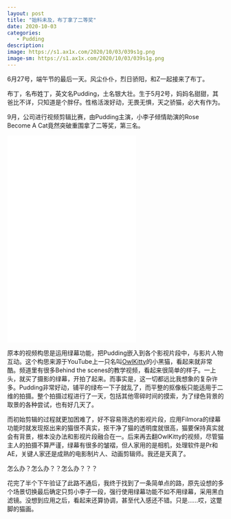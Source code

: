 ```yaml
---
layout: post
title: "始料未及，布丁拿了二等奖"
date: 2020-10-03
categories:
   - Pudding
description:
image: https://s1.ax1x.com/2020/10/03/039s1g.png
image-sm: https://s1.ax1x.com/2020/10/03/039s1g.png
---
```


6月27号，端午节的最后一天。风尘仆仆，烈日骄阳，和Z一起接来了布丁。

布丁，名布姓丁，英文名Pudding，土名银大壮。生于5月2号，妈妈名甜甜，其爸比不详，只知道是个胖仔。性格活泼好动，无畏无惧，天之骄猫，必大有作为。

9月，公司进行视频剪辑比赛，由Pudding主演，小李子倾情助演的Rose Become A Cat竟然突破重围拿了二等奖，第三名。

<iframe src="640" height="480" src="//player.bilibili.com/player.html?aid=884689278&bvid=BV1dK4y1a7LL&cid=236883190&page=1" scrolling="no" border="0" frameborder="no" framespacing="0" allowfullscreen="true"> </iframe>

原本的视频构思是运用绿幕功能，把Pudding嵌入到各个影视片段中，与影片人物互动。这个构思来源于YouTube上一只名叫[OwlKitty](https://www.youtube.com/c/OwlKitty/videos)的小黑猫，看起来就非常酷。频道里有很多Behind the scenes的教学视频，看起来很简单的样子。一上头，就买了摄影的绿幕，开拍了起来。而事实是，这一切都远比我想象的复杂许多。Pudding非常好动，铺平的绿布一下子就乱了，而平整的抠像板只能适用于二维的拍摄。整个拍摄过程进行了一天，包括其他零碎时间的摸索，为了绿色背景的取景的各种尝试，也有好几天了。

而初始剪辑的过程就更加困难了，好不容易筛选的影视片段，应用Filmora的绿幕功能时就发现抠出来的猫很不真实，抠干净了猫的透明度就很高，猫要保持真实就会有背景，根本没办法和影视片段融合在一。后来再去翻OwlKitty的视频，尽管猫主人的拍摄不算严谨，绿幕有很多的皱褶，但人家用的是相机，处理软件是Pr和AE，关键人家还是成熟的电影制片人、动画剪辑师。我还是天真了。

怎么办？怎么办？？怎么办？？？

花完了半个下午验证了此路不通后，我终于找到了一条简单点的路，原先设想的多个场景切换最后确定只剪小李子一段，强行使用绿幕功能不如不用绿幕，采用黑白滤镜。没想到应用之后，看起来还算协调，甚至代入感还不错。只是......哎，这蹩脚的猫画。


